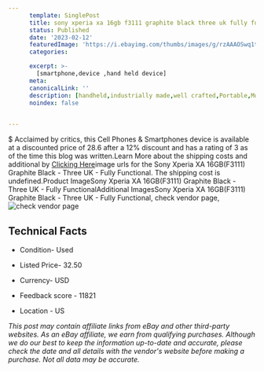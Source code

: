 ```yaml
---
      template: SinglePost
      title: sony xperia xa 16gb f3111 graphite black three uk fully functional
      status: Published
      date: '2023-02-12'
      featuredImage: 'https://i.ebayimg.com/thumbs/images/g/rzAAAOSwq1tfvCcA/s-l225.jpg'
      categories: 

      excerpt: >-
        [smartphone,device ,hand held device]
      meta:
      canonicalLink: ''
      description: [handheld,industrially made,well crafted,Portable,Mobile,Compact,Convenient,Lightweight,Maneuverable,Man-portable,Miniature,Carriable,Hand-held,Light,Holdable,Transportable,Mobile device,Pocket-sized,On-the-go,Wireless,Cordless,Compact size,Convenient size, smartphone,device ,hand held device]
      noindex: false

        
---
```

$
    Acclaimed by critics, this Cell Phones & Smartphones device is available at a discounted price of 28.6 after a 12% discount and has a rating of 3 as of the time this blog was written.Learn More about the shipping costs and additional by [Clicking Here](https://www.ebay.com/itm/134439805905?hash=item1f4d3ca3d1%3Ag%3ArzAAAOSwq1tfvCcA&mkevt=1&mkcid=1&mkrid=711-53200-19255-0&campid=%253CePNCampaignId%253E&customid=%253CreferenceId%253E&toolid=10049)image urls for the Sony Xperia XA 16GB(F3111) Graphite Black - Three UK - Fully Functional. The shipping cost is undefined.Product ImageSony Xperia XA 16GB(F3111) Graphite Black - Three UK - Fully FunctionalAdditional ImagesSony Xperia XA 16GB(F3111) Graphite Black - Three UK - Fully Functional, check vendor page, ![check vendor page](https://origin-galleryplus.ebayimg.com/ws/web/134439805905_2_0_1/225x225.jpg,https://origin-galleryplus.ebayimg.com/ws/web/134439805905_3_0_1/225x225.jpg,https://origin-galleryplus.ebayimg.com/ws/web/134439805905_4_0_1/225x225.jpg,https://origin-galleryplus.ebayimg.com/ws/web/134439805905_5_0_1/225x225.jpg,https://origin-galleryplus.ebayimg.com/ws/web/134439805905_6_0_1/225x225.jpg,https://origin-galleryplus.ebayimg.com/ws/web/134439805905_7_0_1/225x225.jpg,https://origin-galleryplus.ebayimg.com/ws/web/134439805905_8_0_1/225x225.jpg,https://origin-galleryplus.ebayimg.com/ws/web/134439805905_9_0_1/225x225.jpg)
    
    

 ## Technical Facts 



     
      

 - Condition- Used 


      

 - Listed Price- 32.50 


      

 - Currency- USD 


      

 - Feedback score - 11821 


      

 - Location - US 


      
      

 *_This post may contain affiliate links from eBay and other third-party websites. As an eBay affiliate, we earn from qualifying purchases. Although we do our best to keep the information up-to-date and accurate, please check the date and all details with the vendor's website before making a purchase. Not all data may be accurate._*



    
    
    
    
    
